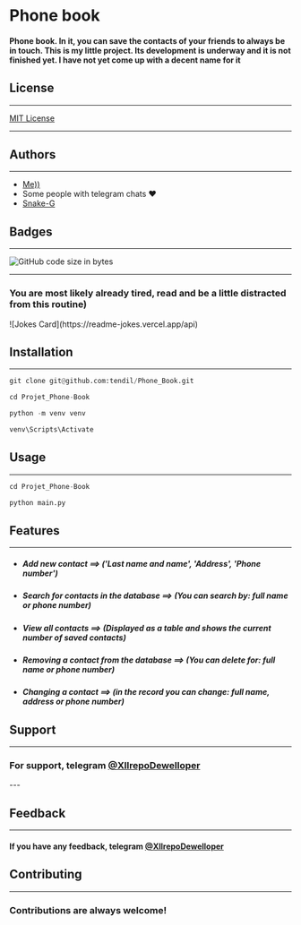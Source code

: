 <h1>Phone book</h1>
<h4>Phone book. In it, you can save the contacts of your friends to always be in touch.
This is my little project.
Its development is underway and it is not finished yet. I have not yet come up with a decent name for it</h4>
<h2>License</h2>

---

<a href="https://ru.wikipedia.org/wiki/%D0%9B%D0%B8%D1%86%D0%B5%D0%BD%D0%B7%D0%B8%D1%8F_MIT">MIT License</a>

---

Authors
---

---
<ul>
<li> <a href="https://github.com/tendil">Me))</a> </li>
<li>Some people with telegram chats ❤️ </li>
<li> <a href="https://github.com/Snake-G">Snake-G </a> </li>
</ul>

Badges
---
---

![GitHub code size in bytes](https://img.shields.io/github/languages/code-size/tendil/Phone_Book?color=%2359a3f&logo=GitHub&logoColor=%2389543f&style=social)

---
<h3>You are most likely already tired, read and be a little distracted from this routine)</h3>
![Jokes Card](https://readme-jokes.vercel.app/api)


<h2>Installation</h2>

---

```python
git clone git@github.com:tendil/Phone_Book.git
```

```python
cd Projet_Phone-Book
```

```python
python -m venv venv
```

```python
venv\Scripts\Activate
```

<h2>Usage</h2>

---
```python
cd Projet_Phone-Book
```

```python
python main.py
```

Features
---
---
<ul>
<li> <h5>Add new contact ==> ('Last name and name', 'Address', 'Phone number') </h5> </li>
<li> <h5>Search for contacts in the database ==> (You can search by: full name or phone number) </h5> </li>
<li> <h5>View all contacts ==> (Displayed as a table and shows the current number of saved contacts) </h5> </li>
<li> <h5>Removing a contact from the database ==> (You can delete for: full name or phone number) </h5> </li>
<li> <h5>Changing a contact ==> (in the record you can change: full name, address or phone number) </h5> </li>
</ul>

Support
-
---
<h3>For support, telegram <a href="https://t.me/XllrepoDewelloper">@XllrepoDewelloper </a></h3>
---

Feedback
---
---

<h4>If you have any feedback, telegram <a href="https://t.me/XllrepoDewelloper">@XllrepoDewelloper </a></h4>

Contributing
-
---
<h3>Contributions are always welcome!</h3>



